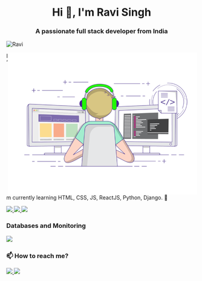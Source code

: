 <h1 align="center">Hi 👋, I'm Ravi Singh</h1>
<h3 align="center">A passionate full stack developer from India</h3>

<p align="left"> <img src="https://komarev.com/ghpvc/?username=ravisingh8115&label=Profile%20views&color=0e75b6&style=flat" alt="Ravi" /> </p>

<img align="right" alt="GIF" src="https://raw.githubusercontent.com/devSouvik/devSouvik/master/gif3.gif" width="500"/>



I’m currently learning HTML, CSS, JS, ReactJS, Python, Django. 🚀


<p float="left">
  <a href="https://python.org/" target="_blank" >
    <img src="https://media1.giphy.com/media/KAq5w47R9rmTuvWOWa/giphy.gif"  height="90" />
  </a>
  
  <a href="https://www.djangoproject.com/" target="_blank" >
    <img src="https://www.edgica.com/wp-content/files/django-logo-big.jpg"  height="80" /> 
  </a>
  
  <a href="https://reactjs.org/" target="_blank" >
    <img src="https://www.pinclipart.com/picdir/middle/537-5374089_react-js-logo-clipart.png"  height="65" />
  </a>
 </p>
  
### Databases and Monitoring

<p>
  <a href="https://www.postgresql.org" target="_blank" >
    <img src="https://www.postgresql.org/media/img/about/press/elephant.png" height="60" />
  </a>
</p>


### 📫 How to reach me?

<p float="left">
  <a href="https://www.linkedin.com/in/ravi-singh-a768001ba/" target="_blank" >
    <img src="https://logodix.com/logo/4340.png"  height="40" />
  </a>
  <a href="mailto:ravisingh8115@gmail.com" target="_blank" >
    <img src="https://www.clipartkey.com/mpngs/m/230-2300906_transparent-outlook-icon-png-small-email-logo-png.png"  height="40" />
  </a>
 </p>

